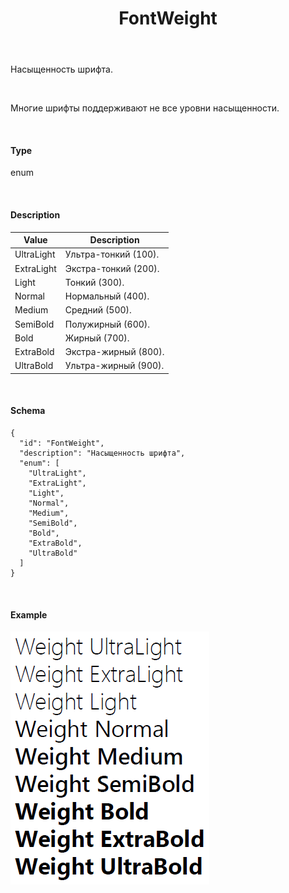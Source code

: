 ﻿---
layout: default
title: FontWeight
position: 3
categories: 
tags: 
---

Насыщенность шрифта.

   

Многие шрифты поддерживают не все уровни насыщенности.

   

#### Type

enum

  

#### Description  

|Value|Description|
|-----|-----------|
|UltraLight|Ультра-тонкий (100).|
|ExtraLight|Экстра-тонкий (200).|
|Light|Тонкий (300).|
|Normal|Нормальный (400).|
|Medium|Средний (500).|
|SemiBold|Полужирный (600).|
|Bold|Жирный (700).|
|ExtraBold|Экстра-жирный (800).|
|UltraBold|Ультра-жирный (900).|

   

#### Schema

```
{
  "id": "FontWeight",
  "description": "Насыщенность шрифта",
  "enum": [
    "UltraLight",
    "ExtraLight",
    "Light",
    "Normal",
    "Medium",
    "SemiBold",
    "Bold",
    "ExtraBold",
    "UltraBold"
  ]
}
```

    

#### Example

![](FontWeight.PNG)

 

 

